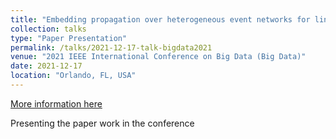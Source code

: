 ```yaml
---
title: "Embedding propagation over heterogeneous event networks for link prediction"
collection: talks
type: "Paper Presentation"
permalink: /talks/2021-12-17-talk-bigdata2021
venue: "2021 IEEE International Conference on Big Data (Big Data)"
date: 2021-12-17
location: "Orlando, FL, USA"
---
```


[More information here](https://paulorvdc.github.io/publication/2021-01-01-Embedding-propagation-over-heterogeneous-event-networks-for-link-prediction)

Presenting the paper work in the conference
